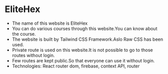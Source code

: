 <h1>EliteHex</h1>
<a href="https://elitehex-bde0a.web.app"></a>

<ul>
<li>The name of this website is EliteHex</li>
<li>You can do various courses through this website.You can know about the course.</li>
<li>The website is built by Tailwind CSS Framework.Aslo Raw CSS has been used.</li>
<li>Private route is used on this website.It is not possible to go to those routes 
without login.</li>
<li>Few routes are kept public.So that everyone can use it without login.
</li>
<li>Technologies: React router dom, firebase, context API, router</li>

</ul>

